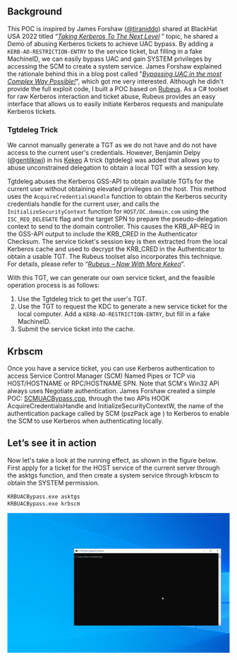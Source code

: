 ## Background

This POC is inspired by James Forshaw ([@tiraniddo](https://twitter.com/tiraniddo)) shared at BlackHat USA 2022 titled “[*Taking Kerberos To The Next Level*](https://i.blackhat.com/USA-22/Wednesday/US-22-Forshaw-Taking-Kerberos-To-The-Next-Level.pdf) ” topic, he shared a Demo of abusing Kerberos tickets to achieve UAC bypass. By adding a `KERB-AD-RESTRICTION-ENTRY` to the service ticket, but filling in a fake MachineID, we can easily bypass UAC and gain SYSTEM privileges by accessing the SCM to create a system service. James Forshaw explained the rationale behind this in a blog post called "[*Bypassing UAC in the most Complex Way Possible!*](https://www.tiraniddo.dev/2022/03/bypassing-uac-in-most-complex-way.html)", which got me very interested. Although he didn't provide the full exploit code, I built a POC based on [Rubeus](https://github.com/GhostPack/Rubeus#tgtdeleg). As a C# toolset for raw Kerberos interaction and ticket abuse, Rubeus provides an easy interface that allows us to easily initiate Kerberos requests and manipulate Kerberos tickets.

### Tgtdeleg Trick

We cannot manually generate a TGT as we do not have and do not have access to the current user's credentials. However, Benjamin Delpy ([@gentilkiwi](https://github.com/gentilkiwi)) in his [Kekeo](https://github.com/gentilkiwi/kekeo/blob/4fbb44ec54ff093ae0fbe4471de19681a8e71a86/kekeo/modules/kuhl_m_tgt.c#L189) A trick (tgtdeleg) was added that allows you to abuse unconstrained delegation to obtain a local TGT with a session key.

Tgtdeleg abuses the Kerberos GSS-API to obtain available TGTs for the current user without obtaining elevated privileges on the host. This method uses the `AcquireCredentialsHandle` function to obtain the Kerberos security credentials handle for the current user, and calls the `InitializeSecurityContext` function for `HOST/DC.domain.com` using the `ISC_REQ_DELEGATE` flag and the target SPN to prepare the pseudo-delegation context to send to the domain controller. This causes the KRB_AP-REQ in the GSS-API output to include the KRB_CRED in the Authenticator Checksum. The service ticket's session key is then extracted from the local Kerberos cache and used to decrypt the KRB_CRED in the Authenticator to obtain a usable TGT. The Rubeus toolset also incorporates this technique. For details, please refer to “[*Rubeus – Now With More Kekeo*](https://blog.harmj0y.net/redteaming/rubeus-now-with-more-kekeo/#tgtdeleg)”.

With this TGT, we can generate our own service ticket, and the feasible operation process is as follows:

1. Use the Tgtdeleg trick to get the user's TGT.
2. Use the TGT to request the KDC to generate a new service ticket for the local computer. Add a `KERB-AD-RESTRICTION-ENTRY`, but fill in a fake MachineID.
3. Submit the service ticket into the cache.

## Krbscm

Once you have a service ticket, you can use Kerberos authentication to access Service Control Manager (SCM) Named Pipes or TCP via HOST/HOSTNAME or RPC/HOSTNAME SPN. Note that SCM's Win32 API always uses Negotiate authentication. James Forshaw created a simple POC: [SCMUACBypass.cpp](https://gist.github.com/tyranid/c24cfd1bd141d14d4925043ee7e03c82), through the two APIs HOOK AcquireCredentialsHandle and InitializeSecurityContextW, the name of the authentication package called by SCM (pszPack age ) to Kerberos to enable the SCM to use Kerberos when authenticating locally.

## Let’s see it in action

Now let's take a look at the running effect, as shown in the figure below. First apply for a ticket for the HOST service of the current server through the asktgs function, and then create a system service through krbscm to obtain the SYSTEM permission.

```console
KRBUACBypass.exe asktgs
KRBUACBypass.exe krbscm
```

![Animation](/images/Animation.gif)

